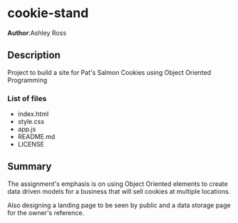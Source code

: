 # cookie-stand

**Author**:Ashley Ross

## Description
Project to build a site for Pat's Salmon Cookies using Object Oriented Programming



### List of files

- index.html
- style.css
- app.js
- README.md
- LICENSE

## Summary

The assignment's emphasis is on using Object Oriented elements to create data driven models for a business that will sell cookies at multiple locations.

Also designing a landing page to be seen by public and a data storage page for the owner's reference.
